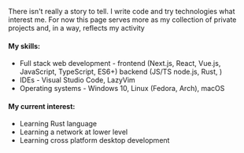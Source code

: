 There isn't really a story to tell. I write code and try technologies what interest me. For now this page serves more as my collection of private projects and, in a way, reflects my activity

#### My skills:
- Full stack web development - frontend (Next.js, React, Vue.js, JavaScript, TypeScript, ES6+) backend (JS/TS node.js, Rust, )
- IDEs - Visual Studio Code, LazyVim
- Operating systems - Windows 10, Linux (Fedora, Arch), macOS
#### My current interest:
- Learning Rust language
- Learning a network at lower level
- Learning cross platform desktop development

